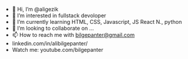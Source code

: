 - 👋 Hi, I’m @aligezik
- 👀 I’m interested in fullstack devoloper
- 🌱 I’m currently learning HTML, CSS, Javascript, JS React N., python 
- 💞️ I’m looking to collaborate on ...
- 📫 How to reach me with bilgepanter@gmail.com
- linkedin.com/in/alibilgepanter/
- Watch me: youtube.com/bilgepanter
<!---
aligezik/aligezik is a ✨ special ✨ repository because its `README.md` (this file) appears on your GitHub profile.
You can click the Preview link to take a look at your changes.
--->
